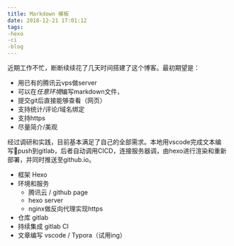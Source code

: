 ```yaml
---
title: Markdown 模板
date: 2018-12-21 17:01:12
tags: 
-hexo
-ci
-blog
---
```

近期工作不忙，断断续续花了几天时间搭建了这个博客。最初期望是：
- 用已有的腾讯云vps做server
- 可以在*任意环境*编写markdown文件，
- 提交git后直接能够查看（网页）
- 支持统计/评论/域名绑定
- 支持https
- 尽量简介/美观

经过调研和实践，目前基本满足了自己的全部需求。本地用vscode完成文本编写push到gitlab，后者自动调用CICD，连接服务器调，由hexo进行渲染和重新部署，并同时推送至github.io。

- 框架 Hexo 
- 环境和服务 
  - 腾讯云 / github page
  - hexo server
  - nginx做反向代理实现https
- 仓库 gitlab
- 持续集成 gitlab CI
- 文章编写 vscode / Typora（试用ing）

